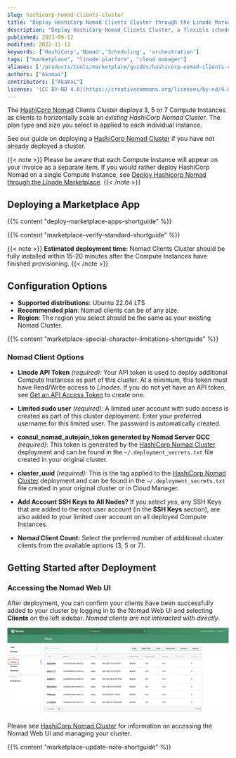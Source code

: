 ```yaml
---
slug: hashicorp-nomad-clients-cluster
title: "Deploy HashiCorp Nomad Clients Cluster through the Linode Marketplace"
description: "Deploy HashiCorp Nomad Clients Cluster, a flexible scheduling and orchestration for diverse workloads, on Linode Compute Instances.'"
published: 2023-09-12
modified: 2023-11-13
keywords: ['HashiCorp','Nomad','Scheduling', 'orchestration']
tags: ["marketplace", "linode platform", "cloud manager"]
aliases: ['/products/tools/marketplace/guides/hashicorp-nomad-clients-cluster/']
authors: ["Akamai"]
contributors: ["Akamai"]
license: '[CC BY-ND 4.0](https://creativecommons.org/licenses/by-nd/4.0)'
---
```


The [HashiCorp Nomad](https://www.nomadproject.io/) Clients Cluster deploys 3, 5 or 7 Compute Instances as clients to horizontally scale an *existing HashiCorp Nomad Cluster*. The plan type and size you select is applied to each individual instance.

See our guide on deploying a [HashiCorp Nomad Cluster](/docs/marketplace-docs/guides/hashicorp-nomad-cluster/) if you have not already deployed a cluster.

{{< note >}}
Please be aware that each Compute Instance will appear on your invoice as a separate item. If you would rather deploy HashiCorp Nomad on a single Compute Instance, see [Deploy Hashicorp Nomad through the Linode Marketplace](/docs/marketplace-docs/guides/hashicorp-nomad/).
{{< /note >}}

## Deploying a Marketplace App

{{% content "deploy-marketplace-apps-shortguide" %}}

{{% content "marketplace-verify-standard-shortguide" %}}

{{< note >}}
**Estimated deployment time:** Nomad Clients Cluster should be fully installed within 15-20 minutes after the Compute Instances have finished provisioning.
{{< /note >}}

## Configuration Options

- **Supported distributions**: Ubuntu 22.04 LTS
- **Recommended plan**: Nomad clients can be of any size.
- **Region**: The region you select should be the same as your existing Nomad Cluster.

{{% content "marketplace-special-character-limitations-shortguide" %}}

### Nomad Client Options

- **Linode API Token** *(required)*: Your API token is used to deploy additional Compute Instances as part of this cluster. At a minimum, this token must have Read/Write access to *Linodes*. If you do not yet have an API token, see [Get an API Access Token](/docs/products/platform/accounts/guides/manage-api-tokens/) to create one.

- **Limited sudo user** *(required)*: A limited user account with sudo access is created as part of this cluster deployment. Enter your preferred username for this limited user. The password is automatically created.

- **consul_nomad_autojoin_token generated by Nomad Server OCC** *(required)*: This token is generated by the [HashiCorp Nomad Cluster](/docs/marketplace-docs/guides/hashicorp-nomad-cluster/) deployment and can be found in the `~/.deployment_secrets.txt` file created in your original cluster.

- **cluster_uuid** *(required)*: This is the tag applied to the [HashiCorp Nomad Cluster](/docs/marketplace-docs/guides/hashicorp-nomad-cluster/) deployment and can be found in the `~/.deployment_secrets.txt` file created in your original cluster or in Cloud Manager.

- **Add Account SSH Keys to All Nodes?** If you select *yes*, any SSH Keys that are added to the root user account (in the **SSH Keys** section), are also added to your limited user account on all deployed Compute Instances.

- **Nomad Client Count:** Select the preferred number of additional cluster clients from the available options (3, 5 or 7).

## Getting Started after Deployment

### Accessing the Nomad Web UI

After deployment, you can confirm your clients have been successfully added to your cluster by logging in to the Nomad Web UI and selecting **Clients** on the left sidebar. *Nomad clients are not interacted with directly*.

![Screenshot of Nomad Web UI Clients tab](NomadClientsTab.jpg)

Please see [HashiCorp Nomad Cluster](/docs/marketplace-docs/guides/hashicorp-nomad-cluster/) for information on accessing the Nomad Web UI and managing your cluster.

{{% content "marketplace-update-note-shortguide" %}}